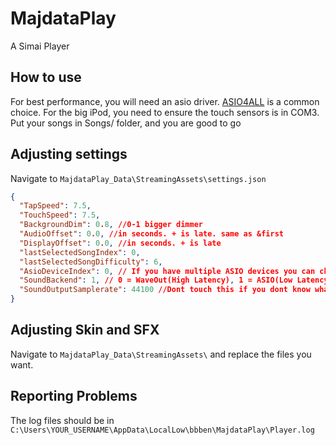 # MajdataPlay
 A Simai Player

## How to use
For best performance, you will need an asio driver. [ASIO4ALL](https://asio4all.org/about/download-asio4all/) is a common choice.
For the big iPod, you need to ensure the touch sensors is in COM3.
Put your songs in Songs/ folder, and you are good to go

## Adjusting settings
Navigate to `MajdataPlay_Data\StreamingAssets\settings.json`

```Json
{
  "TapSpeed": 7.5,
  "TouchSpeed": 7.5,
  "BackgroundDim": 0.8, //0-1 bigger dimmer
  "AudioOffset": 0.0, //in seconds. + is late. same as &first
  "DisplayOffset": 0.0, //in seconds. + is late
  "lastSelectedSongIndex": 0,
  "lastSelectedSongDifficulty": 6,
  "AsioDeviceIndex": 0, // If you have multiple ASIO devices you can choose them here
  "SoundBackend": 1, // 0 = WaveOut(High Latency), 1 = ASIO(Low Latency, Driver needed), 2 = (Unity Classic, FMod i think?)
  "SoundOutputSamplerate": 44100 //Dont touch this if you dont know what does it mean
}
```

## Adjusting Skin and SFX
Navigate to `MajdataPlay_Data\StreamingAssets\` and replace the files you want.

## Reporting Problems
The log files should be in `C:\Users\YOUR_USERNAME\AppData\LocalLow\bbben\MajdataPlay\Player.log`
